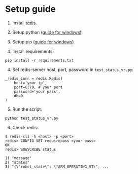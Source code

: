 # Setup guide

1. Install [redis](https://redis.io/download).

1. Setup python ([guide for windows](https://www.python.org/downloads/windows/))

2. Setup pip ([guide for windows](https://www.liquidweb.com/kb/install-pip-windows/))

3. Install requirements:
```
pip install -r requirements.txt
```

4. Set redis-server host, port, password in `test_status_vr.py`:
```
_redis_conn = redis.Redis(
    host='your ip',
    port=6379, # your port
    password='your pass',
    db=0
)
```

5. Run the script:
```
python test_status_vr.py
```

6. Check redis:
```
$ redis-cli -h <host> -p <port>
redis> CONFIG SET requirepass <your pass>
OK
redis> SUBSCRIBE status

1) "message"
2) "status"
3) "{\"robot_state\": \"ARM_OPERATING_ST\", ...
```